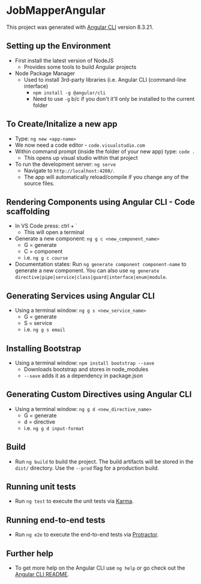 # JobMapperAngular

This project was generated with [Angular CLI](https://github.com/angular/angular-cli) version 8.3.21.

## Setting up the Environment
- First install the latest version of NodeJS
	- Provides some tools to build Angular projects
- Node Package Manager
	- Used to install 3rd-party libraries (i.e. Angular CLI (command-line interface)
		- `npm install -g @angular/cli`
		- Need to use `-g` b/c if you don't it'll only be installed to the current folder

## To Create/Initalize a new app
- Type: `ng new <app-name>`
- We now need a code editor - `code.visualstudio.com`
- Within command prompt (inside the folder of your new app) type: `code .`
	- This opens up visual studio within that project
- To run the development server: `ng serve`
    - Navigate to `http://localhost:4200/`. 
    - The app will automatically reload/compile if you change any of the source files.

## Rendering Components using Angular CLI - Code scaffolding
- In VS Code press: ctrl + ` 
	- This will open a terminal
- Generate a new component: `ng g c <new_component_name>`
	- G = generate
	- C = component
	- i.e. `ng g c course`
- Documentation states: Run `ng generate component component-name` to generate a new component. You can also use `ng generate directive|pipe|service|class|guard|interface|enum|module`.

## Generating Services using Angular CLI
- Using a terminal window: `ng g s <new_service_name>`
	- G = generate
	- S = service
	- i.e. `ng g s email`

## Installing Bootstrap
- Using a terminal window: `npm install bootstrap --save`
	- Downloads bootstrap and stores in node_modules
	- `--save` adds it as a dependency in package.json

## Generating Custom Directives using Angular CLI
- Using a terminal window: `ng g d <new_directive_name>`
	- G = generate
	- d = directive
	- i.e. `ng g d input-format`

## Build

- Run `ng build` to build the project. The build artifacts will be stored in the `dist/` directory. Use the `--prod` flag for a production build.

## Running unit tests

- Run `ng test` to execute the unit tests via [Karma](https://karma-runner.github.io).

## Running end-to-end tests

- Run `ng e2e` to execute the end-to-end tests via [Protractor](http://www.protractortest.org/).

## Further help

- To get more help on the Angular CLI use `ng help` or go check out the [Angular CLI README](https://github.com/angular/angular-cli/blob/master/README.md).
